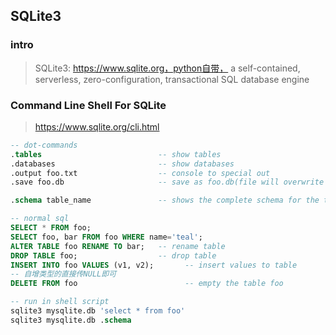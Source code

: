 ## SQLite3
### intro
> SQLite3: https://www.sqlite.org，python自带， a self-contained, serverless, zero-configuration, transactional SQL database engine

### Command Line Shell For SQLite
> https://www.sqlite.org/cli.html
```sql
-- dot-commands
.tables                          -- show tables
.databases                       -- show databases
.output foo.txt                  -- console to special out
.save foo.db                     -- save as foo.db(file will overwrite exist file)

.schema table_name               -- shows the complete schema for the table

-- normal sql
SELECT * FROM foo;
SELECT foo, bar FROM foo WHERE name='teal';
ALTER TABLE foo RENAME TO bar;   -- rename table
DROP TABLE foo;                  -- drop table
INSERT INTO foo VALUES (v1, v2);       -- insert values to table
-- 自增类型的直接传NULL即可
DELETE FROM foo                        -- empty the table foo

-- run in shell script
sqlite3 mysqlite.db 'select * from foo'
sqlite3 mysqlite.db .schema
```